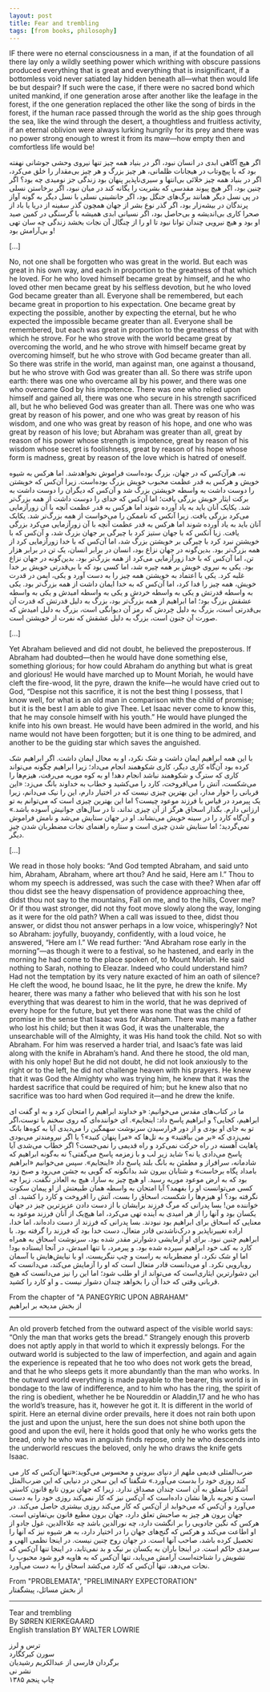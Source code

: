 ```yaml
---
layout: post
title: Fear and trembling
tags: [from books, philosophy]
---
```



IF there were no eternal consciousness in a man, if at the foundation of all there lay only a wildly seething power which writhing with obscure passions produced everything that is great and everything that is insignificant, if a bottomless void never satiated lay hidden beneath all—what then would life be but despair? If such were the case, if there were no sacred bond which united mankind, if one generation arose after another like the leafage in the forest, if the one generation replaced the other like the song of birds in the forest, if the human race passed through the world as the ship goes through the sea, like the wind through the desert, a thoughtless and fruitless activity, if an eternal oblivion were always lurking hungrily for its prey and there was no power strong enough to wrest it from its maw—how empty then and comfortless life would be!

<div class="farsi-text">
اگر هیچ آگاهی ابدی در انسان نبود، اگر در بنیاد همه چیز تنها نیروی وحشی جوشانی نهفته بود که با پیچ‌و‌تاب در هیجانات ظلمانی، هر چیز بزرگ و هر چیز بی‌مقدار را خلق می‌کرد، اگر در بنیاد همه چیز خلائی بی‌انتها و سیری‌ناپذیر پنهان بود زندگی جز نومیدی چه بود؟ اگر چنین بود، اگر هیچ پیوند مقدسی که بشریت را یگانه کند در میان نبود، اگر برخاستن نسلی در پی نسل دیگر همانند برگ‌های جنگل بود، اگر جانشینی نسلی با نسل دیگر به گونه آواز پرندگان در بیشه‌زار بود، اگر گذر نوع بشر از جهان همچون گذر سفینه از دریا یا باد از صحرا کاری بی‌اندیشه و بی‌حاصل بود، اگر نسیانی ابدی همیشه با گرسنگی در کمین صید او بود و هیچ نیرویی چندان توانا نبود تا او را از چنگال آن نجات بخشد زندگی چه سان تهی و بی‌آرامش بود!
</div>

[...]

No, not one shall be forgotten who was great in the world. But each was great in his own way, and each in proportion to the greatness of that which he loved. For he who loved himself became great by himself, and he who loved other men became great by his selfless devotion, but he who loved God became greater than all. Everyone shall be remembered, but each became great in proportion to his expectation. One became great by expecting the possible, another by expecting the eternal, but he who expected the impossible became greater than all. Everyone shall be remembered, but each was great in proportion to the greatness of that with which he strove. For he who strove with the world became great by overcoming the world, and he who strove with himself became great by overcoming himself, but he who strove with God became greater than all. So there was strife in the world, man against man, one against a thousand, but he who strove with God was greater than all. So there was strife upon earth: there was one who overcame all by his power, and there was one who overcame God by his impotence. There was one who relied upon himself and gained all, there was one who secure in his strength sacrificed all, but he who believed God was greater than all. There was one who was great by reason of his power, and one who was great by reason of his wisdom, and one who was great by reason of his hope, and one who was great by reason of his love; but Abraham was greater than all, great by reason of his power whose strength is impotence, great by reason of his wisdom whose secret is foolishness, great by reason of his hope whose form is madness, great by reason of the love which is hatred of oneself.

<div class="farsi-text">
نه، هرآن‌کس که در جهان، بزرگ بوده‌است فراموش نخواهدشد. اما هرکس به شیوه خویش و هرکس به قدر عظمت محبوب خویش بزرگ بوده‌است. زیرا آن‌کس که خویشتن را دوست داشت به واسطه خویشتن بزرگ شد و آن‌کس که دیگران را دوست داشت به برکت ایثار خویش بزرگی یافت؛ اما آن‌کس که خدای را دوست داشت از همه بزرگ‌تر شد. یکایک آنان باید به یاد آورده شوند اما هرکس به قدر عظمت آنچه با آن زورآزمایی می‌کرد بزرگی یافت. زیرا آنکس که ناممکن را می‌خواست از همه بزرگ‌تر شد. یکایک آنان باید به یاد آورده شوند اما هرکس به قدر عظمت آنچه با آن زورآزمایی می‌کرد بزرگی یافت. زیا آنکس که با جهان ستیز کرد با چیرگی بر جهان بزرگ شد، و آن‌کس که با خویشتن نبرد کرد با چیرگی بر خویشتن بزرگ شد، اما آن‌کس که با خدا زورآزمایی کرد از همه بزرگ‌تر بود. بدین‌گونه در جهان نزاع بود، انسان در برابر انسان،‌ یک تن در برابر هزار تن، اما آن‌کس که با خدا زورآزمایی می‌کرد از همه بزرگ‌تر بود. بدین‌گونه در جهان نزاع بود. یکی به نیروی خویش بر همه چیره شد،‌ اما کسی بود که با بی‌قدرتی خویش بر خدا غلبه کرد. یکی با اعتماد به خویشتن همه چیز را به دست آورد و یکی، ایمن در قدرت خویش، همه چیز را فدا کرد، اما آن‌کس که به خدا ایمان داشت از همه بزرگ‌تر بود. یکی به واسطه قدرتش و یکی به واسطه خردش و یکی به واسطه امیدش و یکی به واسطه عشقش بزرگ بود؛ اما ابراهیم از همه بزرگ‌تر بود، بزرگ به دلیل قدرتش که قدرت آن بی‌قدرتی است، بزرگ به دلیل خِردش که رمز آن دیوانگی است، بزرگ به دلیل امیدش که صورت آن جنون است، بزرگ به دلیل عشقش که نفرت از خویشتن است.
</div>

[...]

Yet Abraham believed and did not doubt, he believed the preposterous. If Abraham had doubted—then he would have done something else, something glorious; for how could Abraham do anything but what is great and glorious! He would have marched up to Mount Moriah, he would have cleft the fire-wood, lit the pyre, drawn the knife—he would have cried out to God, “Despise not this sacrifice, it is not the best thing I possess, that I know well, for what is an old man in comparison with the child of promise; but it is the best I am able to give Thee. Let Isaac never come to know this, that he may console himself with his youth.” He would have plunged the knife into his own breast. He would have been admired in the world, and his name would not have been forgotten; but it is one thing to be admired, and another to be the guiding star which saves the anguished.

<div class="farsi-text">
با این همه ابراهیم ایمان داشت و شک نکرد، او به محال ایمان داشت. اگر ابراهیم شک کرده بود آن‌گاه کاری دیگر، کاری شکوهمند انجام می‌داد؛ زیرا ابراهیم چگونه می‌تواند کاری که سترگ و شکوهمند نباشد انجام دهد! او به کوه موریه می‌رفت، هیزم‌ها را می‌شکست، آتش را می‌افروخت، کارد را می‌کشید و خطاب به خداوند بانگ می‌زد:‌ «این قربانی را خوار مدار، این بهترین چیزی نیست که در اختیار دارم، این را نیک می‌دانم، زیرا یک پیرمرد در قیاس با فرزند موعود چیست؟ اما این بهترین چیزی است که می‌توانم به تو ارزانی دارم. بگذار اسحاق هرگز از آن چیزی نداند، تا در سال‌های جوانیش آسوده باشد.» و آن‌گاه کارد را در سینه خویش می‌نشاند. او در جهان ستایش می‌شد و نامش فراموش نمی‌گردید؛ اما ستایش شدن چیزی است و ستاره راهنمای نجات مضطربان شدن چیزِ دیگر.
</div>

[...]

We read in those holy books: “And God tempted Abraham, and said unto him, Abraham, Abraham, where art thou? And he said, Here am I.” Thou to whom my speech is addressed, was such the case with thee? When afar off thou didst see the heavy dispensation of providence approaching thee, didst thou not say to the mountains, Fall on me, and to the hills, Cover me? Or if thou wast stronger, did not thy foot move slowly along the way, longing as it were for the old path? When a call was issued to thee, didst thou answer, or didst thou not answer perhaps in a low voice, whisperingly? Not so Abraham: joyfully, buoyandy, confidently, with a loud voice, he answered, “Here am I.” We read further: “And Abraham rose early in the morning”—as though it were to a festival, so he hastened, and early in the morning he had come to the place spoken of, to Mount Moriah. He said nothing to Sarah, nothing to Eleazar. Indeed who could understand him? Had not the temptation by its very nature exacted of him an oath of silence? He cleft the wood, he bound Isaac, he lit the pyre, he drew the knife. My hearer, there was many a father who believed that with his son he lost everything that was dearest to him in the world, that he was deprived of every hope for the future, but yet there was none that was the child of promise in the sense that Isaac was for Abraham. There was many a father who lost his child; but then it was God, it was the unalterable, the unsearchable will of the Almighty, it was His hand took the child. Not so with Abraham. For him was reserved a harder trial, and Isaac’s fate was laid along with the knife in Abraham’s hand. And there he stood, the old man, with his only hope! But he did not doubt, he did not look anxiously to the right or to the left, he did not challenge heaven with his prayers. He knew that it was God the Almighty who was trying him, he knew that it was the hardest sacrifice that could be required of him; but he knew also that no sacrifice was too hard when God required it—and he drew the knife.

<div class="farsi-text">
ما در کتاب‌های مقدس می‌خوانیم: «و خداوند ابراهیم را امتحان کرد و به او گفت ای ابراهیم، کجایی؟ و ابراهیم پاسخ داد: اینجایم». ای خواننده‌ای که روی سخنم با توست،‌اگر تو به جای او بودی و از دور فرارسیدن سرنوشت سهمگین را می‌دیدی آیا به کو‌ه‌ها بانگ نمی‌زدی که «بر من بیافتید» و به تل‌ها که «مرا پنهان کنید»؟ یا اگر نیرومندتر می‌بودی پاهایت آهسته در راه حرکت نمی‌کرد و راه قدیمی را نمی‌جست؟ اگر خطاب می‌شدی آیا پاسخ می‌دادی یا نه؟ شاید زیر لب و با زمزمه پاسخ می‌گفتی؟ نه به‌گونه ابراهیم که شادمانه،‌ سرافراز و مطمئن به بانگ بلند پاسخ داد «اینجایم». سپس می‌خوانیم «ابراهیم بامداد پگاه برخاست» و شتابان بیرون شد بدانگونه که گویی به جشن می‌رود و صبح زود بود که به ارض موعود موریه رسید. او هیچ چیز به سارا،‌ هیچ به العاذر نگفت. زیرا چه کسی می‌توانست او را بفهمد؟ آیا امتحان به واسطه همان طبیعتش از او پیمان سکوت نگرفته بود؟ او هیزم‌ها را شکست، اسحاق را بست، آتش را افروخت و کارد را کشید. ای خواننده من! بسا پدرانی که مرگ فرزند برایشان با از دست دادن عزیزترین چیز در جهان یکسان بود و آنها را از هر امیدی به آینده تهی می‌کرد، اما هیچ‌یک از آنان فرزند موعود به معنایی که اسحاق برای ابراهیم بود نبودند. بسا پدرانی که فرزند از دست داده‌اند، اما خدا، اراده تغییرناپذیر و درک‌ناشدنی قادر متعال، دست خدا بود که فرزند را گرفته بود. با ابراهیم چنین نبود. برای او آزمایشی دشوارتر مقدر شده بود، سرنوشت اسحاق به همراه کارد به کف خود ابراهیم سپرده شده بود. و پیرمرد، با تنها امیدش، در آنجا ایستاده بود! اما او شک نکرد، او مضطربانه به راست و چپ ننگریست، او با نیایش‌هایش با آسمان رویارویی نکرد. او می‌دانست قادر متعال است که او را آزمایش می‌کند، می‌دانست که این دشوارترین ایثاری‌است که می‌تواند از او طلب شود؛ اما این را نیز می‌دانست که هیچ قربانی وقتی که خدا آن را بخواهد چندان دشوار نیست ـ و او کارد را کشید.
</div>

From the chapter of "A PANEGYRIC UPON ABRAHAM"<br>
از بخش مدیحه بر ابراهیم

---


An old proverb fetched from the outward aspect of the visible world says: “Only the man that works gets the bread.” Strangely enough this proverb does not aptly apply in that world to which it expressly belongs. For the outward world is subjected to the law of imperfection, and again and again the experience is repeated that he too who does not work gets the bread, and that he who sleeps gets it more abundantly than the man who works. In the outward world everything is made payable to the bearer, this world is in bondage to the law of indifference, and to him who has the ring, the spirit of the ring is obedient, whether he be Noureddin or Aladdin,17 and he who has the world’s treasure, has it, however he got it. It is different in the world of spirit. Here an eternal divine order prevails, here it does not rain both upon the just and upon the unjust, here the sun does not shine both upon the good and upon the evil, here it holds good that only he who works gets the bread, only he who was in anguish finds repose, only he who descends into the underworld rescues the beloved, only he who draws the knife gets Isaac.

<div class="farsi-text">
ضرب‌المثلی قدیمی ملهم از دنیای بیرونی و محسوس می‌گوید:‌«تنها آن‌کس که کار می ‌کند روزی خود را بدست می‌آورد.» شگفتا که این سخن در دنیایی که این ضرب‌المثل آشکارا متعلق به آن است چندان مصداق ندارد. زیرا که جهان برون تابع قانون کاستی است و تجربه بارها نشان داده‌است که آن‌کس نیز که کار نمی‌کند روزی خود را به دست می‌آورد و آن‌کس که می‌خوابد از آن‌کس که کار می‌کند روزی بیشتری حاصل می‌کند. در جهان برون هر چیز به صاحبش تعلق دارد، جهان برون مطیع فانون بی‌تفاوتی است. هرکس که نگین جادویی را بر انگشت دارد،‌ چه نورالدین باشد چه علاءالدین، غول جادو از او اطاعت می‌کند و هرکس که گنج‌های جهان را در اختیار دارد، به هر شیوه نیز که آنها را تحصیل کرده باشد،‌ صاحب آنها است. در جهان روح چنین نیست. در اینجا نظمی الهی و سرمدی حاکم است. در اینجا باران به یکسان بر نیک و بد نمی‌تابد، در اینجا تنها آن‌کس که تشویش را شناخته‌است آرامش می‌یابد، تنها آن‌کس که به هاویه فرو شود محبوب را نجات می‌دهد،‌ تنها آن‌کس که کارد می‌کشد اسحاق را به دست می‌آورد.
</div>

From "PROBLEMATA", "PRELIMINARY EXPECTORATION"<br>
از بخش مسائل، پیشگفتار

---

Tear and trembling<br>
By SØREN KIERKEGAARD<br>
English translation BY WALTER LOWRIE<br>

<div class="farsi-text">
ترس و لرز<br>
سورن کیرکگارد<br>
برگردان فارسی از عبدالکریم رشیدیان<br>
نشر نی<br>
چاپ پنجم ۱۳۸۵<br>
</div>
